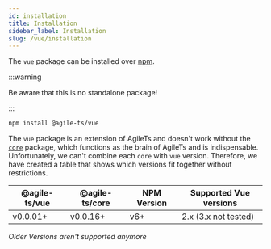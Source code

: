 ```yaml
---
id: installation
title: Installation
sidebar_label: Installation
slug: /vue/installation
---
```


The `vue` package can be installed over [npm](https://www.npmjs.com/).

:::warning

Be aware that this is no standalone package!

:::

```bash npm2yarn
npm install @agile-ts/vue 
```

The `vue` package is an extension of AgileTs and doesn't work without the [`core`](../core/Introduction.md) package,
which functions as the brain of AgileTs and is indispensable.
Unfortunately, we can't combine each `core` with `vue` version.
Therefore, we have created a table that shows which versions fit together without restrictions.

| @agile-ts/vue    | @agile-ts/core          | NPM Version              | Supported Vue   versions |
| ---------------- | ----------------------- | ------------------------ | -------------------------|
| v0.0.01+         | v0.0.16+                | v6+                      | 2.x (3.x not tested)     |
_Older Versions aren't supported anymore_
